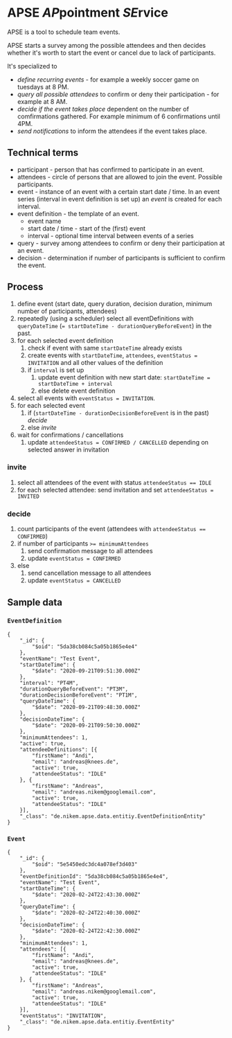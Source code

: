 # APSE *AP*pointment *SE*rvice

APSE is a tool to schedule team events. 

APSE starts a survey among the possible attendees and then decides
whether it's worth to start the event or cancel due to lack of participants.

It's specialized to
* _define recurring events_ - for example a weekly soccer game on tuesdays at 8 PM.
* _query all possible attendees_ to confirm or deny their participation - for example at 8 AM.
* _decide if the event takes place_ dependent on the number of comfirmations gathered. For example minimum of 6 confirmations until 4PM.
* _send notifications_ to inform the attendees if the event takes place.

## Technical terms
* participant - person that has confirmed to participate in an event.
* attendees - circle of persons that are allowed to join the event. Possible participants.
* event - instance of an event with a certain start date / time. In an event series (interval in event definition is set up)
  an _event_ is created for each interval.
* event definition - the template of an event.
    * event name
    * start date / time - start of the (first) event
    * interval - optional time interval between events of a series
* query - survey among attendees to confirm or deny their participation at an event.
* decision - determination if number of participants is sufficient to confirm the event.

## Process

1. define event (start date, query duration, decision duration, minimum number of participants, attendees)
2. repeatedly (using a scheduler) select all eventDefinitions with `queryDateTime` (`= startDateTime - durationQueryBeforeEvent`) in the past.
3. for each selected event definition
    1. check if event with same `startDateTime` already exists
    2. create events with `startDateTime`, `attendees`, `eventStatus = INVITATION` and all other values of the definition
    3. if `interval` is set up
        1. update event definition with new start date: `startDateTime = startDateTime + interval`
        2. else delete event definition
4. select all events with `eventStatus = INVITATION`.
5. for each selected event
    1. if (`startDateTime - durationDecisionBeforeEvent` is in the past)
       _decide_
    2. else 
       _invite_
6. wait for confirmations / cancellations
    1. update `attendeeStatus = CONFIRMED / CANCELLED` depending on selected answer in invitation

### invite
1. select all attendees of the event with status `attendeeStatus == IDLE`
2. for each selected attendee: send invitation and set `attendeeStatus = INVITED`

### decide
1. count participants of the event (attendees with `attendeeStatus == CONFIRMED`)
2. if number of participants `>= minimumAttendees`
    1. send confirmation message to all attendees
    2. update `eventStatus = CONFIRMED`
3. else
    1. send cancellation message to all attendees
    2. update `eventStatus = CANCELLED`


## Sample data

### `EventDefinition`
```
{
    "_id": {
        "$oid": "5da38cb084c5a05b1865e4e4"
    },
    "eventName": "Test Event",
    "startDateTime": {
        "$date": "2020-09-21T09:51:30.000Z"
    },
    "interval": "PT4M",
    "durationQueryBeforeEvent": "PT3M",
    "durationDecisionBeforeEvent": "PT1M",
    "queryDateTime": {
        "$date": "2020-09-21T09:48:30.000Z"
    },
    "decisionDateTime": {
        "$date": "2020-09-21T09:50:30.000Z"
    },
    "minimumAttendees": 1,
    "active": true,
    "attendeeDefinitions": [{
        "firstName": "Andi",
        "email": "andreas@knees.de",
        "active": true,
        "attendeeStatus": "IDLE"
    }, {
        "firstName": "Andreas",
        "email": "andreas.nikem@googlemail.com",
        "active": true,
        "attendeeStatus": "IDLE"
    }],
    "_class": "de.nikem.apse.data.entitiy.EventDefinitionEntity"
}
```

### `Event`
```
{
    "_id": {
        "$oid": "5e5450edc3dc4a078ef3d403"
    },
    "eventDefinitionId": "5da38cb084c5a05b1865e4e4",
    "eventName": "Test Event",
    "startDateTime": {
        "$date": "2020-02-24T22:43:30.000Z"
    },
    "queryDateTime": {
        "$date": "2020-02-24T22:40:30.000Z"
    },
    "decisionDateTime": {
        "$date": "2020-02-24T22:42:30.000Z"
    },
    "minimumAttendees": 1,
    "attendees": [{
        "firstName": "Andi",
        "email": "andreas@knees.de",
        "active": true,
        "attendeeStatus": "IDLE"
    }, {
        "firstName": "Andreas",
        "email": "andreas.nikem@googlemail.com",
        "active": true,
        "attendeeStatus": "IDLE"
    }],
    "eventStatus": "INVITATION",
    "_class": "de.nikem.apse.data.entitiy.EventEntity"
}
```
